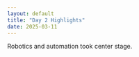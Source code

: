 ```yaml
---
layout: default
title: "Day 2 Highlights"
date: 2025-03-11
---
```



<p>Robotics and automation took center stage.</p>
